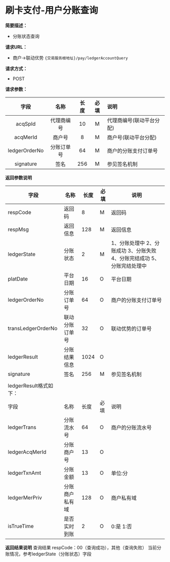 # 刷卡支付-用户分账查询
**简要描述：**
- 分账状态查询

**请求URL：** 
- 商户->联动优势
`{交易服务根地址}/pay/ledgerAccountQuery`

**请求方式：**
- POST 

**请求参数：** 

|	字段	|	名称	|	长度	|	必填	|   说明|
|:--------:|:--------:|:--------:|:--------:|:--------|
|	acqSpId	|	代理商编号	|	10	|	M	|	代理商编号(联动平台分配)	|
|	acqMerId	|	商户号	|	8	|	M	|	商户号(联动平台分配)	|
|	ledgerOrderNo	|	分账订单号	|	64	|	M	|	商户的分账支付订单号	|
|	signature	|	签名	|	256	|	M	|参见签名机制	|	|



 **返回参数说明** 
 
|	字段	|	名称	|	长度	|	必填	|	说明	|
|--------|-------|--------|--------|--------|
|	respCode	|	返回码	|	8	|	M	|	返回码	|
|	respMsg	|	返回信息	|	128	|	M	|	返回信息	|
|	ledgerState	|	分账状态	|	2	|	M	|	1、分账处理中 2、分账成功 3、分账失败 4、分账完结成功 5、分账完结处理中	|
|	platDate	|	平台日期	|	16	|	O	|	平台日期   |
|	ledgerOrderNo	|	分账订单号	|	64	|	O	|	商户的分账支付订单号	|
|	transLedgerOrderNo	|	联动分账订单号	|	32	|	O	|	联动优势的订单号|
|	ledgerResult	|	分账结果信息	|	1024	|	O	|		|
|	signature	|	签名	|	256	|	M	|	参见签名机制	|
|	|
|	ledgerResult格式如下：		|
|	字段	 |	名称	  |	长度  	|	必填  	|	说明	  |
|	ledgerTrans	|	分账流水号	|	64	|	O	|	商户的分账流水号	|
|	ledgerAcqMerId    	|	分账商户号	|	13	|	O	|		|
|	ledgerTxnAmt	|	分账金额	|	13	|	O	|	单位:分	|
|	ledgerMerPriv	|	分账商户私有域	|	128	|	O	|	商户私有域	|
|	isTrueTime	|	是否实时到账	|	2	|	O	|	0:是 1:否	|

 **返回结果说明** 
查询结果 respCode：00（查询成功），其他（查询失败）
当前分账情况，参考ledgerState（分账状态）字段
